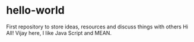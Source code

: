 # hello-world
First repository to store ideas, resources and discuss things with others
Hi All!
Vijay here, I like Java Script and MEAN.
